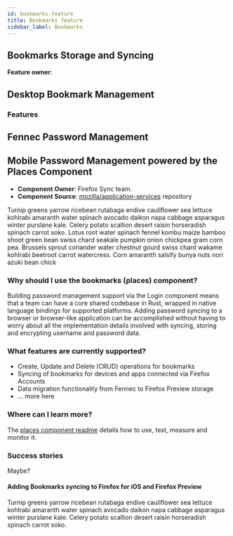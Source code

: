 ```yaml
---
id: bookmarks-feature
title: Bookmarks feature
sidebar_label: Bookmarks
---
```

## Bookmarks Storage and Syncing

**Feature owner**:

## Desktop Bookmark Management

### Features

## Fennec Password Management

## Mobile Password Management powered by the **Places Component**
- **Component Owner**: Firefox Sync team.
- **Component Source**: [mozilla/application-services](https://github.com/mozilla/application-services/tree/master/components/places) repository

Turnip greens yarrow ricebean rutabaga endive cauliflower sea lettuce kohlrabi amaranth water spinach avocado daikon napa cabbage asparagus winter purslane kale. Celery potato scallion desert raisin horseradish spinach carrot soko. Lotus root water spinach fennel kombu maize bamboo shoot green bean swiss chard seakale pumpkin onion chickpea gram corn pea. Brussels sprout coriander water chestnut gourd swiss chard wakame kohlrabi beetroot carrot watercress. Corn amaranth salsify bunya nuts nori azuki bean chick

### Why should I use the bookmarks (places) component?
Building password management support via the Login component means that a team can have a core shared codebase in Rust, wrapped in native language bindings for supported platforms. Adding password syncing to a browser or browser-like application can be accomplished without having to worry about all the implementation details involved with syncing, storing and encrypting username and password data.

### What features are currently supported?
- Create, Update and Delete (CRUD) operations for bookmarks
- Syncing of bookmarks for devices and apps connected via Firefox Accounts
- Data migration functionality from Fennec to Firefox Preview storage
- ... more here

### Where can I learn more?
The [places component readme](https://github.com/mozilla/application-services/blob/master/components/places/README.md) details how to use, test, measure and monitor it.

### Success stories
Maybe?

#### Adding Bookmarks syncing to Firefox for iOS and Firefox Preview
Turnip greens yarrow ricebean rutabaga endive cauliflower sea lettuce kohlrabi amaranth water spinach avocado daikon napa cabbage asparagus winter purslane kale. Celery potato scallion desert raisin horseradish spinach carrot soko.
